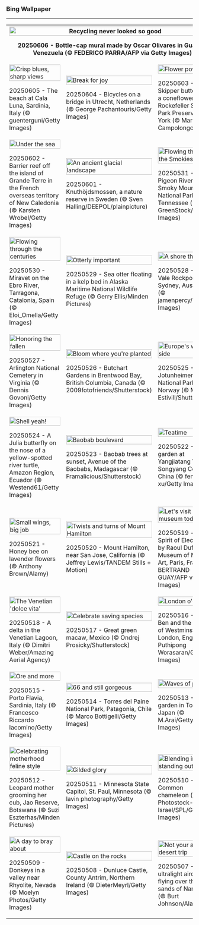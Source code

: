 <h3>
 Bing Wallpaper
</h3>
<hr/>
<table>
<tr>
<th colspan="3">
<img alt="Recycling never looked so good" src="https://www.bing.com/th?id=OHR.OlivaresMural_EN-US8824492734_UHD.jpg&amp;rf=LaDigue_UHD.jpg&amp;pid=hp&amp;w=3840&amp;h=2160&amp;rs=1&amp;c=4" width="100%"/><p>20250606 - Bottle-cap mural made by Oscar Olivares in Guatire, Venezuela (© FEDERICO PARRA/AFP via Getty Images)</p></th>
</tr>
<tr>
<td><img alt="Crisp blues, sharp views" src="https://www.bing.com/th?id=OHR.CalaLuna_EN-US8760708047_UHD.jpg&amp;rf=LaDigue_UHD.jpg&amp;pid=hp&amp;w=3840&amp;h=2160&amp;rs=1&amp;c=4" width="100%"/><p>20250605 - The beach at Cala Luna, Sardinia, Italy (© guenterguni/Getty Images)</p></td>
<td><img alt="Break for joy" src="https://www.bing.com/th?id=OHR.BicyclesUtrecht_EN-US8449213938_UHD.jpg&amp;rf=LaDigue_UHD.jpg&amp;pid=hp&amp;w=3840&amp;h=2160&amp;rs=1&amp;c=4" width="100%"/><p>20250604 - Bicycles on a bridge in Utrecht, Netherlands (© George Pachantouris/Getty Images)</p></td>
<td><img alt="Flower power" src="https://www.bing.com/th?id=OHR.EchinaceaButterfly_EN-US8404044892_UHD.jpg&amp;rf=LaDigue_UHD.jpg&amp;pid=hp&amp;w=3840&amp;h=2160&amp;rs=1&amp;c=4" width="100%"/><p>20250603 - Skipper butterfly on a coneflower, Rockefeller State Park Preserve, New York (© Marianne A. Campolongo/Alamy)</p></td>
</tr>
<tr>
<td><img alt="Under the sea" src="https://www.bing.com/th?id=OHR.GrandeTerreReef_EN-US8351815569_UHD.jpg&amp;rf=LaDigue_UHD.jpg&amp;pid=hp&amp;w=3840&amp;h=2160&amp;rs=1&amp;c=4" width="100%"/><p>20250602 - Barrier reef off the island of Grande Terre in the French overseas territory of New Caledonia (© Karsten Wrobel/Getty Images)</p></td>
<td><img alt="An ancient glacial landscape" src="https://www.bing.com/th?id=OHR.SwedenReserve_EN-US8234763267_UHD.jpg&amp;rf=LaDigue_UHD.jpg&amp;pid=hp&amp;w=3840&amp;h=2160&amp;rs=1&amp;c=4" width="100%"/><p>20250601 - Knuthöjdsmossen, a nature reserve in Sweden (© Sven Halling/DEEPOL/plainpicture)</p></td>
<td><img alt="Flowing through the Smokies" src="https://www.bing.com/th?id=OHR.LittlePigeonRiver_EN-US1765916005_UHD.jpg&amp;rf=LaDigue_UHD.jpg&amp;pid=hp&amp;w=3840&amp;h=2160&amp;rs=1&amp;c=4" width="100%"/><p>20250531 - Little Pigeon River, Great Smoky Mountains National Park, Tennessee (© GreenStock/Getty Images)</p></td>
</tr>
<tr>
<td><img alt="Flowing through the centuries" src="https://www.bing.com/th?id=OHR.MiravetSpain_EN-US4967052818_UHD.jpg&amp;rf=LaDigue_UHD.jpg&amp;pid=hp&amp;w=3840&amp;h=2160&amp;rs=1&amp;c=4" width="100%"/><p>20250530 - Miravet on the Ebro River, Tarragona, Catalonia, Spain (© Eloi_Omella/Getty Images)</p></td>
<td><img alt="Otterly important" src="https://www.bing.com/th?id=OHR.KelpOtter_EN-US4867923884_UHD.jpg&amp;rf=LaDigue_UHD.jpg&amp;pid=hp&amp;w=3840&amp;h=2160&amp;rs=1&amp;c=4" width="100%"/><p>20250529 - Sea otter floating in a kelp bed in Alaska Maritime National Wildlife Refuge (© Gerry Ellis/Minden Pictures)</p></td>
<td><img alt="A shore thing" src="https://www.bing.com/th?id=OHR.MonaValePool_EN-US4805820773_UHD.jpg&amp;rf=LaDigue_UHD.jpg&amp;pid=hp&amp;w=3840&amp;h=2160&amp;rs=1&amp;c=4" width="100%"/><p>20250528 - Mona Vale Rockpool, Sydney, Australia (© jamenpercy/Getty Images)</p></td>
</tr>
<tr>
<td><img alt="Honoring the fallen" src="https://www.bing.com/th?id=OHR.ArlingtonSunrise_EN-US4503302075_UHD.jpg&amp;rf=LaDigue_UHD.jpg&amp;pid=hp&amp;w=3840&amp;h=2160&amp;rs=1&amp;c=4" width="100%"/><p>20250527 - Arlington National Cemetery in Virginia (© Dennis Govoni/Getty Images)</p></td>
<td><img alt="Bloom where you're planted" src="https://www.bing.com/th?id=OHR.ButchartFlowers_EN-US3361647368_UHD.jpg&amp;rf=LaDigue_UHD.jpg&amp;pid=hp&amp;w=3840&amp;h=2160&amp;rs=1&amp;c=4" width="100%"/><p>20250526 - Butchart Gardens in Brentwood Bay, British Columbia, Canada (© 2009fotofriends/Shutterstock)</p></td>
<td><img alt="Europe's wild side" src="https://www.bing.com/th?id=OHR.JotunheimenPark_EN-US4200824377_UHD.jpg&amp;rf=LaDigue_UHD.jpg&amp;pid=hp&amp;w=3840&amp;h=2160&amp;rs=1&amp;c=4" width="100%"/><p>20250525 - Jotunheimen National Park in Norway (© Marisa Estivill/Shutterstock)</p></td>
</tr>
<tr><td><img alt="Shell yeah!" src="https://www.bing.com/th?id=OHR.ButterflyTurtle_EN-US4083359630_UHD.jpg&amp;rf=LaDigue_UHD.jpg&amp;pid=hp&amp;w=3840&amp;h=2160&amp;rs=1&amp;c=4" width="100%"/><p>20250524 - A Julia butterfly on the nose of a yellow-spotted river turtle, Amazon Region, Ecuador (© Westend61/Getty Images)</p></td><td><img alt="Baobab boulevard" src="https://www.bing.com/th?id=OHR.BaobabAvenue_EN-US3968050605_UHD.jpg&amp;rf=LaDigue_UHD.jpg&amp;pid=hp&amp;w=3840&amp;h=2160&amp;rs=1&amp;c=4" width="100%"/><p>20250523 - Baobab trees at sunset, Avenue of the Baobabs, Madagascar (© Framalicious/Shutterstock)</p></td><td><img alt="Teatime" src="https://www.bing.com/th?id=OHR.SongyangTeaGarden_EN-US3919106941_UHD.jpg&amp;rf=LaDigue_UHD.jpg&amp;pid=hp&amp;w=3840&amp;h=2160&amp;rs=1&amp;c=4" width="100%"/><p>20250522 - Tea garden at Yangjiatang Village, Songyang County, China (© feng xu/Getty Images)</p></td></tr><tr><td><img alt="Small wings, big job" src="https://www.bing.com/th?id=OHR.HoneyBeeLavender_EN-US3860322899_UHD.jpg&amp;rf=LaDigue_UHD.jpg&amp;pid=hp&amp;w=3840&amp;h=2160&amp;rs=1&amp;c=4" width="100%"/><p>20250521 - Honey bee on lavender flowers (© Anthony Brown/Alamy)</p></td><td><img alt="Twists and turns of Mount Hamilton" src="https://www.bing.com/th?id=OHR.MountHamilton_EN-US3808058743_UHD.jpg&amp;rf=LaDigue_UHD.jpg&amp;pid=hp&amp;w=3840&amp;h=2160&amp;rs=1&amp;c=4" width="100%"/><p>20250520 - Mount Hamilton, near San Jose, California (© Jeffrey Lewis/TANDEM Stills + Motion)</p></td><td><img alt="Let's visit a museum today" src="https://www.bing.com/th?id=OHR.DufyRoom_EN-US3759763345_UHD.jpg&amp;rf=LaDigue_UHD.jpg&amp;pid=hp&amp;w=3840&amp;h=2160&amp;rs=1&amp;c=4" width="100%"/><p>20250519 - 'The Spirit of Electricity' by Raoul Dufy, Museum of Modern Art, Paris, France (© BERTRAND GUAY/AFP via Getty Images)</p></td></tr><tr><td><img alt="The Venetian 'dolce vita'" src="https://www.bing.com/th?id=OHR.VeniceLagoon_EN-US3686079353_UHD.jpg&amp;rf=LaDigue_UHD.jpg&amp;pid=hp&amp;w=3840&amp;h=2160&amp;rs=1&amp;c=4" width="100%"/><p>20250518 - A delta in the Venetian Lagoon, Italy (© Dimitri Weber/Amazing Aerial Agency)</p></td><td><img alt="Celebrate saving species" src="https://www.bing.com/th?id=OHR.GreenMacaw_EN-US1646325635_UHD.jpg&amp;rf=LaDigue_UHD.jpg&amp;pid=hp&amp;w=3840&amp;h=2160&amp;rs=1&amp;c=4" width="100%"/><p>20250517 - Great green macaw, Mexico (© Ondrej Prosicky/Shutterstock)</p></td><td><img alt="London o'clock" src="https://www.bing.com/th?id=OHR.LondonParliament_EN-US7213846564_UHD.jpg&amp;rf=LaDigue_UHD.jpg&amp;pid=hp&amp;w=3840&amp;h=2160&amp;rs=1&amp;c=4" width="100%"/><p>20250516 - Big Ben and the Palace of Westminster, London, England (© Puthipong Worasaran/Getty Images)</p></td></tr><tr><td><img alt="Ore and more" src="https://www.bing.com/th?id=OHR.SardiniaFlavia_EN-US6889153804_UHD.jpg&amp;rf=LaDigue_UHD.jpg&amp;pid=hp&amp;w=3840&amp;h=2160&amp;rs=1&amp;c=4" width="100%"/><p>20250515 - Porto Flavia, Sardinia, Italy (© Francesco Riccardo Iacomino/Getty Images)</p></td><td><img alt="66 and still gorgeous" src="https://www.bing.com/th?id=OHR.TorresChile_EN-US6814348961_UHD.jpg&amp;rf=LaDigue_UHD.jpg&amp;pid=hp&amp;w=3840&amp;h=2160&amp;rs=1&amp;c=4" width="100%"/><p>20250514 - Torres del Paine National Park, Patagonia, Chile (© Marco Bottigelli/Getty Images)</p></td><td><img alt="Waves of purple" src="https://www.bing.com/th?id=OHR.IrisGarden_EN-US6778843108_UHD.jpg&amp;rf=LaDigue_UHD.jpg&amp;pid=hp&amp;w=3840&amp;h=2160&amp;rs=1&amp;c=4" width="100%"/><p>20250513 - An iris garden in Tokyo, Japan (© M.Arai/Getty Images)</p></td></tr><tr><td><img alt="Celebrating motherhood feline style" src="https://www.bing.com/th?id=OHR.LeopardMother_EN-US6709981831_UHD.jpg&amp;rf=LaDigue_UHD.jpg&amp;pid=hp&amp;w=3840&amp;h=2160&amp;rs=1&amp;c=4" width="100%"/><p>20250512 - Leopard mother grooming her cub, Jao Reserve, Botswana (© Suzi Eszterhas/Minden Pictures)</p></td><td><img alt="Gilded glory" src="https://www.bing.com/th?id=OHR.MinnesotaRotunda_EN-US6605011856_UHD.jpg&amp;rf=LaDigue_UHD.jpg&amp;pid=hp&amp;w=3840&amp;h=2160&amp;rs=1&amp;c=4" width="100%"/><p>20250511 - Minnesota State Capitol, St. Paul, Minnesota (© lavin photography/Getty Images)</p></td><td><img alt="Blending in and standing out" src="https://www.bing.com/th?id=OHR.CuteChameleon_EN-US6483346105_UHD.jpg&amp;rf=LaDigue_UHD.jpg&amp;pid=hp&amp;w=3840&amp;h=2160&amp;rs=1&amp;c=4" width="100%"/><p>20250510 - Common chameleon (© Photostock-Israel/SPL/Getty Images)</p></td></tr><tr><td><img alt="A day to bray about" src="https://www.bing.com/th?id=OHR.RhyoliteDonkeys_EN-US6439068828_UHD.jpg&amp;rf=LaDigue_UHD.jpg&amp;pid=hp&amp;w=3840&amp;h=2160&amp;rs=1&amp;c=4" width="100%"/><p>20250509 - Donkeys in a valley near Rhyolite, Nevada (© Moelyn Photos/Getty Images)</p></td><td><img alt="Castle on the rocks" src="https://www.bing.com/th?id=OHR.DunluceIreland_EN-US6236791025_UHD.jpg&amp;rf=LaDigue_UHD.jpg&amp;pid=hp&amp;w=3840&amp;h=2160&amp;rs=1&amp;c=4" width="100%"/><p>20250508 - Dunluce Castle, County Antrim, Northern Ireland (© DieterMeyrl/Getty Images)</p></td><td><img alt="Not your average desert trip" src="https://www.bing.com/th?id=OHR.FlyoverNamibia_EN-US6033011196_UHD.jpg&amp;rf=LaDigue_UHD.jpg&amp;pid=hp&amp;w=3840&amp;h=2160&amp;rs=1&amp;c=4" width="100%"/><p>20250507 - An ultralight aircraft flying over the sands of Namibia (© Burt Johnson/Alamy)</p></td></tr></table>
